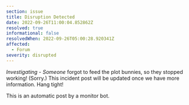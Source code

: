 ```yaml
---
section: issue
title: Disruption Detected
date: 2022-09-26T11:00:04.852862Z
resolved: true
informational: false
resolvedWhen: 2022-09-26T05:00:28.920341Z
affected:
  - Forum
severity: disrupted
---
```

*Investigating* - _Someone_ forgot to feed the plot bunnies, so they stopped working! (Sorry.) This incident post will be updated once we have more information. Hang tight!

This is an automatic post by a monitor bot.
        